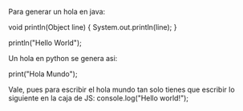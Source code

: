 Para  generar un hola en java:


void println(Object line) {
    System.out.println(line);
}

println("Hello World");

Un hola en python se genera asi:

print("Hola Mundo");


Vale, pues para escribir el hola mundo tan solo tienes que escribir lo siguiente en la caja de JS:
console.log("Hello world!");


